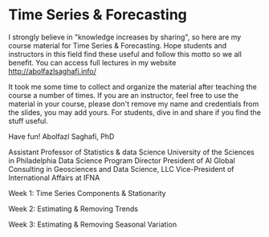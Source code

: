 # Time Series & Forecasting

I strongly believe in "knowledge increases by sharing", so here are my course material for Time Series & Forecasting. Hope students and instructors in this field find these useful and follow this motto so we all benefit. You can access full lectures in my website http://abolfazlsaghafi.info/

It took me some time to collect and organize the material after teaching the course a number of times. If you are an instructor, feel free to use the material in your course, please don't remove my name and credentials from the slides, you may add yours. For students, dive in and share if you find the stuff useful.

Have fun!
Abolfazl Saghafi, PhD

Assistant Professor of Statistics & data Science
University of the Sciences in Philadelphia
Data Science Program Director
President of AI Global Consulting in Geosciences and Data Science, LLC
Vice-President of International Affairs at IFNA

Week 1: Time Series Components & Stationarity

Week 2: Estimating & Removing Trends

Week 3: Estimating & Removing Seasonal Variation
